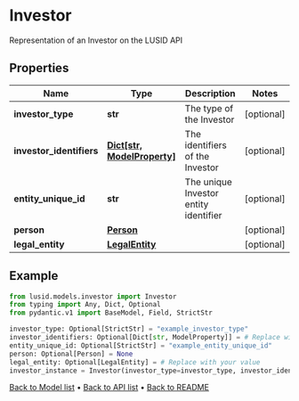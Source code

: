 # Investor

Representation of an Investor on the LUSID API
## Properties
Name | Type | Description | Notes
------------ | ------------- | ------------- | -------------
**investor_type** | **str** | The type of the Investor | [optional] 
**investor_identifiers** | [**Dict[str, ModelProperty]**](ModelProperty.md) | The identifiers of the Investor | [optional] 
**entity_unique_id** | **str** | The unique Investor entity identifier | [optional] 
**person** | [**Person**](Person.md) |  | [optional] 
**legal_entity** | [**LegalEntity**](LegalEntity.md) |  | [optional] 
## Example

```python
from lusid.models.investor import Investor
from typing import Any, Dict, Optional
from pydantic.v1 import BaseModel, Field, StrictStr

investor_type: Optional[StrictStr] = "example_investor_type"
investor_identifiers: Optional[Dict[str, ModelProperty]] = # Replace with your value
entity_unique_id: Optional[StrictStr] = "example_entity_unique_id"
person: Optional[Person] = None
legal_entity: Optional[LegalEntity] = # Replace with your value
investor_instance = Investor(investor_type=investor_type, investor_identifiers=investor_identifiers, entity_unique_id=entity_unique_id, person=person, legal_entity=legal_entity)

```

[Back to Model list](../README.md#documentation-for-models) &#8226; [Back to API list](../README.md#documentation-for-api-endpoints) &#8226; [Back to README](../README.md)

